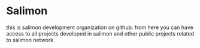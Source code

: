 # Salimon

this is salimon development organization on github. from here you can have access to all projects developed in salimon and other public projects related to salimon network

